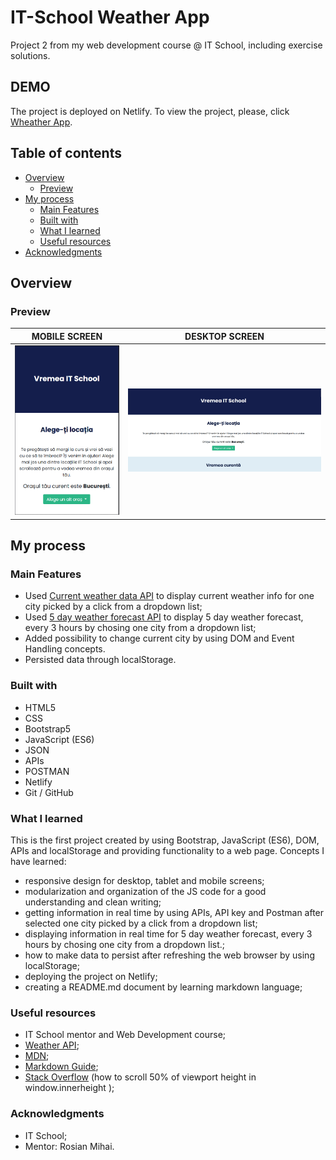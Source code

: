 # IT-School Weather App

Project 2 from my web development course @ IT School, including exercise solutions.

## DEMO 

The project is deployed on Netlify. To view the project, please, click [Wheather App](https://project-it-school-weather-app.netlify.app/).

## Table of contents

- [Overview](#overview)
  - [Preview](#preview)
- [My process](#my-process)
  - [Main Features](#main-features)
  - [Built with](#built-with)
  - [What I learned](#what-i-learned)
  - [Useful resources](#useful-resources)
- [Acknowledgments](#acknowledgments)

## Overview

### Preview 

 MOBILE SCREEN                         |     DESKTOP SCREEN                              
:-------------------------------------:|:--------------------------------------:
| ![](./screenshots/mobile%20view.png) | ![](./screenshots/desktop%20view.png) |



## My process

### Main Features

- Used [Current weather data API](https://openweathermap.org/current) to display current weather info for one city picked by a click from a dropdown list;
- Used [5 day weather forecast API](https://openweathermap.org/forecast5) to display 5 day weather forecast, every 3 hours by chosing one city from a dropdown list;
- Added possibility to change current city by using DOM and Event Handling concepts.
- Persisted data through localStorage. 


### Built with

- HTML5
- CSS
- Bootstrap5
- JavaScript (ES6)
- JSON
- APIs
- POSTMAN
- Netlify
- Git / GitHub

### What I learned

This is the first project created by using Bootstrap, JavaScript (ES6), DOM, APIs and localStorage and providing functionality to a web page.
Concepts I have learned:
- responsive design for desktop, tablet and mobile screens;
- modularization and organization of the JS code for a good understanding and clean writing;
- getting information in real time by using APIs, API key and Postman after selected one city picked by a click from a dropdown list;
- displaying information in real time for 5 day weather forecast, every 3 hours by chosing one city from a dropdown list.;
- how to make data to persist after refreshing the web browser by using localStorage;
- deploying the project on Netlify;
- creating a README.md document by learning markdown language;

### Useful resources 

- IT School mentor and Web Development course;
- [Weather API](https://openweathermap.org/api);
- [MDN](https://developer.mozilla.org/en-US/);
- [Markdown Guide](https://www.markdownguide.org/);
- [Stack Overflow](https://stackoverflow.com/questions/50323774/how-to-scroll-50-of-viewport-height-in-window-innerheight) (how to scroll 50% of viewport height in window.innerheight ); 


### Acknowledgments

- IT School;
- Mentor: Rosian Mihai. 




